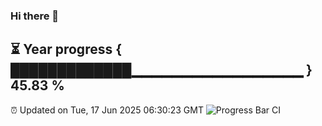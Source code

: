 ### Hi there 👋
⏳ Year progress { █████████████▁▁▁▁▁▁▁▁▁▁▁▁▁▁▁▁▁ } 45.83 %
---
⏰ Updated on Tue, 17 Jun 2025 06:30:23 GMT
![Progress Bar CI](https://github.com/liununu/liununu/workflows/Progress%20Bar%20CI/badge.svg)
